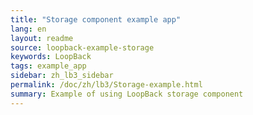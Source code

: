 ```yaml
---
title: "Storage component example app"
lang: en
layout: readme
source: loopback-example-storage
keywords: LoopBack
tags: example_app
sidebar: zh_lb3_sidebar
permalink: /doc/zh/lb3/Storage-example.html
summary: Example of using LoopBack storage component
---
```

